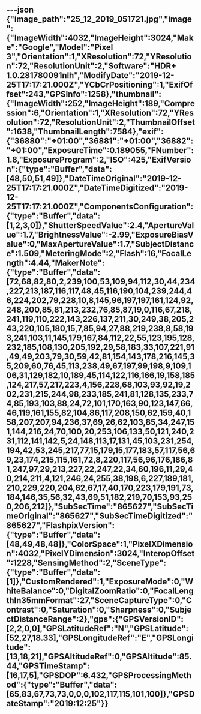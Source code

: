 ---json
{"image_path":"25_12_2019_051721.jpg","image":{"ImageWidth":4032,"ImageHeight":3024,"Make":"Google","Model":"Pixel 3","Orientation":1,"XResolution":72,"YResolution":72,"ResolutionUnit":2,"Software":"HDR+ 1.0.281780091nlh","ModifyDate":"2019-12-25T17:17:21.000Z","YCbCrPositioning":1,"ExifOffset":243,"GPSInfo":1258},"thumbnail":{"ImageWidth":252,"ImageHeight":189,"Compression":6,"Orientation":1,"XResolution":72,"YResolution":72,"ResolutionUnit":2,"ThumbnailOffset":1638,"ThumbnailLength":7584},"exif":{"36880":"+01:00","36881":"+01:00","36882":"+01:00","ExposureTime":0.189055,"FNumber":1.8,"ExposureProgram":2,"ISO":425,"ExifVersion":{"type":"Buffer","data":[48,50,51,49]},"DateTimeOriginal":"2019-12-25T17:17:21.000Z","DateTimeDigitized":"2019-12-25T17:17:21.000Z","ComponentsConfiguration":{"type":"Buffer","data":[1,2,3,0]},"ShutterSpeedValue":2.4,"ApertureValue":1.7,"BrightnessValue":-2.99,"ExposureBiasValue":0,"MaxApertureValue":1.7,"SubjectDistance":1.509,"MeteringMode":2,"Flash":16,"FocalLength":4.44,"MakerNote":{"type":"Buffer","data":[72,68,82,80,2,239,100,53,109,94,112,30,44,234,227,213,187,116,117,48,45,116,190,104,239,244,46,224,202,79,228,10,8,145,96,197,197,161,124,92,248,200,85,81,213,232,76,85,87,19,0,116,67,218,241,119,110,222,143,226,137,211,30,249,38,205,243,220,105,180,15,7,85,94,27,88,219,238,8,58,193,241,103,11,145,179,167,84,112,22,55,123,195,128,232,185,108,130,205,192,29,58,183,33,107,221,91,49,49,203,79,30,59,42,81,154,143,178,216,145,35,209,60,76,45,113,238,49,67,197,99,198,9,109,106,31,129,182,10,189,45,114,122,116,166,19,158,185,124,217,57,217,223,4,156,228,68,103,93,92,19,202,231,215,244,98,233,185,241,81,128,135,233,74,85,193,103,88,24,72,101,170,163,90,123,147,66,46,119,161,155,82,104,86,117,208,150,62,159,40,158,207,207,94,236,37,69,26,62,103,85,34,247,151,144,216,24,70,100,20,253,106,133,50,121,240,231,112,141,142,5,24,148,113,17,131,45,103,231,254,194,42,53,245,217,77,15,179,15,177,183,57,117,56,69,23,174,215,115,161,72,8,220,117,56,96,176,186,81,247,97,29,213,227,22,247,22,34,60,196,11,29,40,214,211,4,121,246,24,255,38,198,6,227,189,181,210,229,220,204,62,67,17,40,170,223,179,191,73,184,146,35,56,32,43,69,51,182,219,70,153,93,250,206,212]},"SubSecTime":"865627","SubSecTimeOriginal":"865627","SubSecTimeDigitized":"865627","FlashpixVersion":{"type":"Buffer","data":[48,49,48,48]},"ColorSpace":1,"PixelXDimension":4032,"PixelYDimension":3024,"InteropOffset":1228,"SensingMethod":2,"SceneType":{"type":"Buffer","data":[1]},"CustomRendered":1,"ExposureMode":0,"WhiteBalance":0,"DigitalZoomRatio":0,"FocalLengthIn35mmFormat":27,"SceneCaptureType":0,"Contrast":0,"Saturation":0,"Sharpness":0,"SubjectDistanceRange":2},"gps":{"GPSVersionID":[2,2,0,0],"GPSLatitudeRef":"N","GPSLatitude":[52,27,18.33],"GPSLongitudeRef":"E","GPSLongitude":[13,18,21],"GPSAltitudeRef":0,"GPSAltitude":85.44,"GPSTimeStamp":[16,17,5],"GPSDOP":6.432,"GPSProcessingMethod":{"type":"Buffer","data":[65,83,67,73,73,0,0,0,102,117,115,101,100]},"GPSDateStamp":"2019:12:25"}}
---
